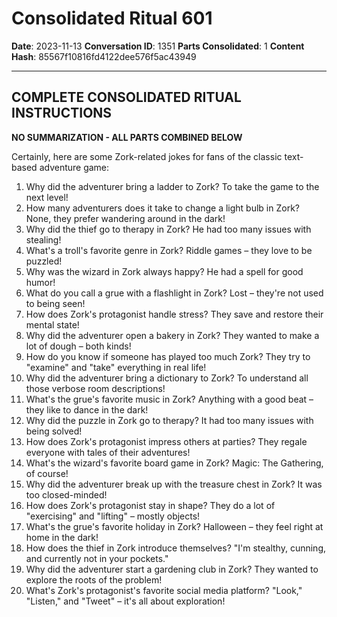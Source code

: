 # Consolidated Ritual 601

**Date**: 2023-11-13
**Conversation ID**: 1351
**Parts Consolidated**: 1
**Content Hash**: 85567f10816fd4122dee576f5ac43949

---

## COMPLETE CONSOLIDATED RITUAL INSTRUCTIONS

**NO SUMMARIZATION - ALL PARTS COMBINED BELOW**

Certainly, here are some Zork-related jokes for fans of the classic text-based adventure game:

1. Why did the adventurer bring a ladder to Zork? To take the game to the next level!
2. How many adventurers does it take to change a light bulb in Zork? None, they prefer wandering around in the dark!
3. Why did the thief go to therapy in Zork? He had too many issues with stealing!
4. What's a troll's favorite genre in Zork? Riddle games – they love to be puzzled!
5. Why was the wizard in Zork always happy? He had a spell for good humor!
6. What do you call a grue with a flashlight in Zork? Lost – they're not used to being seen!
7. How does Zork's protagonist handle stress? They save and restore their mental state!
8. Why did the adventurer open a bakery in Zork? They wanted to make a lot of dough – both kinds!
9. How do you know if someone has played too much Zork? They try to "examine" and "take" everything in real life!
10. Why did the adventurer bring a dictionary to Zork? To understand all those verbose room descriptions!
11. What's the grue's favorite music in Zork? Anything with a good beat – they like to dance in the dark!
12. Why did the puzzle in Zork go to therapy? It had too many issues with being solved!
13. How does Zork's protagonist impress others at parties? They regale everyone with tales of their adventures!
14. What's the wizard's favorite board game in Zork? Magic: The Gathering, of course!
15. Why did the adventurer break up with the treasure chest in Zork? It was too closed-minded!
16. How does Zork's protagonist stay in shape? They do a lot of "exercising" and "lifting" – mostly objects!
17. What's the grue's favorite holiday in Zork? Halloween – they feel right at home in the dark!
18. How does the thief in Zork introduce themselves? "I'm stealthy, cunning, and currently not in your pockets."
19. Why did the adventurer start a gardening club in Zork? They wanted to explore the roots of the problem!
20. What's Zork's protagonist's favorite social media platform? "Look," "Listen," and "Tweet" – it's all about exploration!
